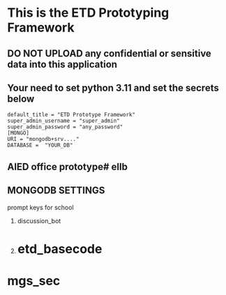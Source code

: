# This is the ETD Prototyping Framework
## DO NOT UPLOAD any confidential or sensitive data into this application

## Your need to set python 3.11 and set the secrets below
```
default_title = "ETD Prototype Framework"
super_admin_username = "super_admin"
super_admin_password = "any_password"
[MONGO]
URI = "mongodb+srv...."
DATABASE =  "YOUR_DB"
```

## AIED office prototype# ellb


## MONGODB SETTINGS
prompt keys for school 
1. discussion_bot
2. # etd_basecode
# mgs_sec
